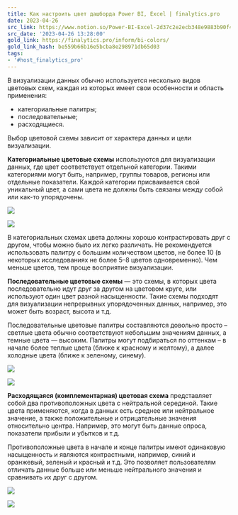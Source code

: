 ```yaml
---
title: Как настроить цвет дашборда Power BI, Excel | finalytics.pro
date: 2023-04-26
src_link: https://www.notion.so/Power-BI-Excel-2d37c2e2ecb348e9883b90f416069814
src_date: '2023-04-26 13:28:00'
gold_link: https://finalytics.pro/inform/bi-colors/
gold_link_hash: be559b66b16e5bcba8e298971db65d03
tags:
- '#host_finalytics_pro'
---
```



В визуализации данных обычно используется несколько видов цветовых схем, каждая из которых имеет свои особенности и область применения:


* категориальные палитры;
* последовательные;
* расходящиеся.


Выбор цветовой схемы зависит от характера данных и цели визуализации.


**Категориальные цветовые схемы** используются для визуализации данных, где цвет соответствует отдельной категории. Такими категориями могут быть, например, группы товаров, регионы или отдельные показатели. Каждой категории присваивается свой уникальный цвет, а сами цвета не должны быть связаны между собой или как-то упорядочены.


![](https://finalytics.pro/wp-content/uploads/2023/04/Colorn1.png)


![](https://finalytics.pro/wp-content/uploads/2023/04/Colorn2.png)


В категориальных схемах цвета должны хорошо контрастировать друг с другом, чтобы можно было их легко различать. Не рекомендуется использовать палитру с большим количеством цветов, не более 10 (в некоторых исследованиях не более 5–8 цветов одновременно). Чем меньше цветов, тем проще восприятие визуализации.


**Последовательные цветовые схемы** — это схемы, в которых цвета последовательно идут друг за другом на цветовом круге, или используют один цвет разной насыщенности. Такие схемы подходят для визуализации непрерывных упорядоченных данных, например, это может быть возраст, высота и т.д.


Последовательные цветовые палитры составляются довольно просто – светлые цвета обычно соответствуют небольшим значениям данных, а темные цвета — высоким. Палитры могут подбираться по оттенкам – в начале более теплые цвета (ближе к красному и желтому), а далее холодные цвета (ближе к зеленому, синему).


![](https://finalytics.pro/wp-content/uploads/2023/04/Colorn4-1.png)


![](https://finalytics.pro/wp-content/uploads/2023/04/Colorn4-2.png)


**Расходящаяся (комплементарная) цветовая схема** представляет собой два противоположных цвета с нейтральной серединой. Такие цвета применяются, когда в данных есть среднее или нейтральное значение, а также положительные и отрицательные значения относительно центра. Например, это могут быть данные опроса, показатели прибыли и убытков и т.д.


Противоположные цвета в начале и конце палитры имеют одинаковую насыщенность и являются контрастными, например, синий и оранжевый, зеленый и красный и т.д. Это позволяет пользователям отличать данные больше или меньше нейтрального значения и сравнивать их друг с другом.


![](https://finalytics.pro/wp-content/uploads/2023/04/Colorn5-1.png)


![](https://finalytics.pro/wp-content/uploads/2023/04/Colorn5-3.png)